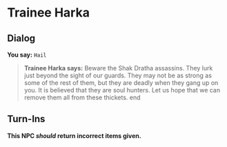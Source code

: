 # Trainee Harka


## Dialog

**You say:** `Hail`



>**Trainee Harka says:** Beware the Shak Dratha assassins. They lurk just beyond the sight of our guards. They may not be as strong as some of the rest of them, but they are deadly when they gang up on you. It is believed that they are soul hunters. Let us hope that we can remove them all from these thickets.
end



## Turn-Ins



**This NPC *should* return incorrect items given.**






